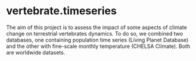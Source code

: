 # vertebrate.timeseries

The aim of this project is to assess the impact of some aspects of climate change on terrestrial vertebrates dynamics.
To do so, we combined two databases, one containing population time series (Living Planet Database) and the other with fine-scale monthly temperature (CHELSA Climate).
  Both are worldwide datasets.



